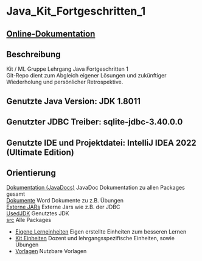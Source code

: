 # Java_Kit_Fortgeschritten_1

## [Online-Dokumentation](https://adrianweidig.github.io/Kit_Fortgeschritten_1/)

## Beschreibung
Kit / ML Gruppe Lehrgang Java Fortgeschritten 1<br>
Git-Repo dient zum Abgleich eigener Lösungen und zukünftiger Wiederholung und persönlicher Retrospektive.

## Genutzte Java Version: JDK 1.8011 

## Genutzter JDBC Treiber: sqlite-jdbc-3.40.0.0

## Genutzte IDE und Projektdatei: IntelliJ IDEA 2022 (Ultimate Edition)

## Orientierung
[Dokumentation (JavaDocs)](../../tree/master/Dokumentation/) JavaDoc Dokumentation zu allen Packages gesamt<br>
[Dokumente](../../tree/master/Dokumente/) Word Dokumente zu z.B. Übungen<br>
[Externe JARs](../../tree/master/Externe%20JARs/) Externe Jars wie z.B. der JDBC<br>
[UsedJDK](../../tree/master/UsedJDK/) Genutztes JDK<br>
[src](../../tree/master/src/) Alle Packages<br>
- [Eigene Lerneinheiten](../../tree/master/src/Eigene_Lerneinheiten/) Eigen erstellte Einheiten zum besseren Lernen
- [Kit Einheiten](../../tree/master/src/KIT_Einheiten/) Dozent und lehrgangsspezifische Einheiten, sowie Übungen
- [Vorlagen](../../tree/master/src/Vorlagen/) Nutzbare Vorlagen
